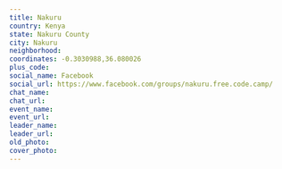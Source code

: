 ```yaml
---
title: Nakuru
country: Kenya
state: Nakuru County
city: Nakuru
neighborhood: 
coordinates: -0.3030988,36.080026
plus_code:
social_name: Facebook
social_url: https://www.facebook.com/groups/nakuru.free.code.camp/
chat_name:
chat_url:
event_name:
event_url:
leader_name:
leader_url:
old_photo: 
cover_photo:
---
```

